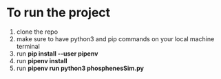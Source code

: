 # To run the project
1. clone the repo
2. make sure to have python3 and pip commands on your local machine terminal
3. run **pip install --user pipenv**
4. run **pipenv install**
5. run **pipenv run python3 phosphenesSim.py**
